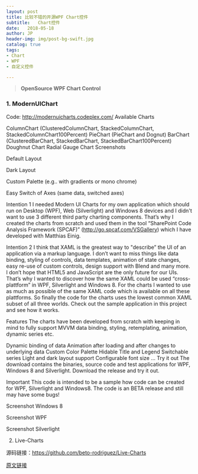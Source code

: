 ```yaml
---
layout: post
title: 比较不错的开源WPF Chart控件
subtitle:   Chart控件
date:   2018-05-18
author: JP
header-img: img/post-bg-swift.jpg
catalog: true
tags:
- Chart
- WPF
- 自定义控件

---
```


>  **OpenSource WPF Chart Control**

### 1. ModernUIChart
Code: http://modernuicharts.codeplex.com/
Available Charts

ColumnChart (ClusteredColumnChart, StackedColumnChart, StackedColumnChart100Percent)
PieChart (PieChart and Dognut)
BarChart (ClusteredBarChart, StackedBarChart, StackedBarChart100Percent)
Doughnut Chart
Radial Gauge Chart
Screenshots

Default Layout



Dark Layout



Custom Palette (e.g.. with gradients or mono chrome)



Easy Switch of Axes (same data, switched axes)



Intention 1
I needed Modern UI Charts for my own application which should run on Desktop (WPF), Web (Silverlight) and Windows 8 devices and I didn't want to use 3 different third party charting components. That’s why I created the charts from scratch and used them in the tool “SharePoint Code Analysis Framework (SPCAF)” (http://go.spcaf.com/VSGallery) which I have developed with Matthias Einig.

Intention 2
I think that XAML is the greatest way to "describe” the UI of an application via a markup language. I don’t want to miss things like data binding, styling of controls, data templates, animation of state changes, easy re-use of custom controls, design support with Blend and many more. I don’t hope that HTML5 and JavaScript are the only future for our UIs. That’s why I wanted to discover how the same XAML could be used “cross-plattform” in WPF, Silverlight and Windows 8. For the charts I wanted to use as much as possible of the same XAML code which is available on all these plattforms. So finally the code for the charts uses the lowest common XAML subset of all three worlds. Check out the sample application in this project and see how it works.

Features
The charts have been developed from scratch with keeping in mind to fully support MVVM data binding, styling, retemplating, animation, dynamic series etc.

Dynamic binding of data
Animation after loading and after changes to underlying data
Custom Color Palette
Hidable Title and Legend
Switchable series
Light and dark layout support
Configurable font size
…
Try it out
The download contains the binaries, source code and test applications for WPF, Windows 8 and Silverlight. Download the release and try it out.

Important
This code is intended to be a sample how code can be created for WPF, Silverlight and Windows8. The code is an BETA release and still may have some bugs!

Screenshot Windows 8

 
Screenshot WPF


Screenshot Silverlight




2. Live-Charts

          


源码链接：https://github.com/beto-rodriguez/Live-Charts



[原文链接](https://blog.csdn.net/derek518/article/details/49936255)